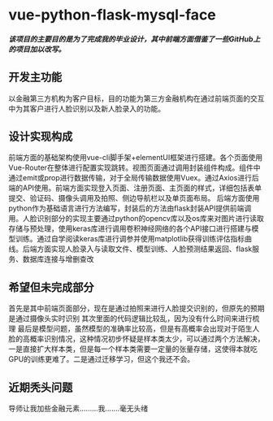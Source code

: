 # vue-python-flask-mysql-face
##### 该项目的主要目的是为了完成我的毕业设计，其中前端方面借鉴了一些GitHub上的项目加以改写。
## 开发主功能
以金融第三方机构为客户目标，目的功能为第三方金融机构在通过前端页面的交互中为其客户进行人脸识别以及新人脸录入的功能。
## 设计实现构成
前端方面的基础架构使用vue-cli脚手架+elementUI框架进行搭建。各个页面使用Vue-Router在整体进行配置实现跳转。视图页面通过调用封装组件构成。组件中通过emit或prop进行数据传输，对于全局传输数据使用Vuex。通过Axios进行后端的API使用。前端方面实现登入页面、注册页面、主页面的样式，详细包括表单提交、验证码、摄像头调用及拍照、侧边导航栏以及单页面布局。
后端方面使用python作为基础语言进行方法编写，封装后的方法由flask封装API提供前端调用。人脸识别部分的实现主要通过python的opencv库以及os库来对图片进行读取存储与预处理，使用keras库进行调用卷积神经网络的各个API接口进行搭建与模型训练。通过自学阅读keras库进行调参并使用matplotlib获得训练评估指标曲线。后端方面实现人脸录入与读取文件、模型训练、人脸预测结果返回、flask服务、数据库连接与增删查改
## 希望但未完成部分
首先是其中前端页面部分，现在是通过拍照来进行人脸提交识别的，但原先的预期是通过摄像头实时识别
其次里面的代码逻辑比较乱，因为没有什么时间来进行梳理
最后是模型问题，虽然模型的准确率比较高，但是有高概率会出现对于陌生人脸的高概率识别情况，这种情况初步怀疑是样本类太少，可以通过两个方法解决，一是直接扩大样本类，但是每一个样本类需要一定量的张量存储，这使得本就吃GPU的训练更难了。二是通过迁移学习，但这个我还不会。
## 近期秃头问题
导师让我加些金融元素.........我.......毫无头绪
